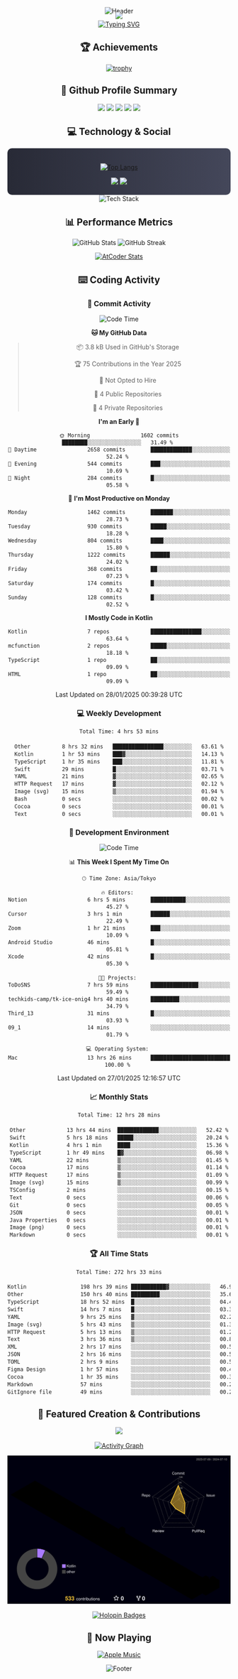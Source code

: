 <div align="center">
  
![Header](https://capsule-render.vercel.app/api?type=waving&color=gradient&customColorList=12&height=300&section=header&text=Welcome%20to%20Batapii's%20Universe&fontSize=50&animation=fadeIn&fontAlignY=40&desc=Android%20Developer%20|%20Kotlin%20LOVE%20)

<div style="margin-top: -20px;">
  <img src="https://readme-typing-svg.herokuapp.com/?lines=Crafting+Android+Experiences;Building+Tomorrow's+Apps+Today;Always+Learning,+Always+Growing&font=Fira%20Code&center=true&width=440&height=45&color=f75c7e&vCenter=true&size=22&pause=1000">
</div>

<a href="https://git.io/typing-svg">
  <img src="https://readme-typing-svg.demolab.com?font=Fira+Code&weight=600&size=28&duration=4000&pause=1000&center=true&vCenter=true&width=800&lines=Hey+there!+I'm+Batapii+%F0%9F%91%8B;Android+Developer+from+Japan+%F0%9F%87%AF%F0%9F%87%B5" alt="Typing SVG" />
</a>

## 🏆 Achievements

[![trophy](https://github-profile-trophy.vercel.app/?username=batapii&theme=onestar&no-frame=true&no-bg=true&column=8&rank=SECRET,SSS,SS,S,AAA,AA,A,B,C,?&margin-w=10&margin-h=10)](https://github.com/ryo-ma/github-profile-trophy)

## 🎯 Github Profile Summary

<div align="center">
  <img src="http://github-profile-summary-cards.vercel.app/api/cards/profile-details?username=batapii&theme=radical" />
  <img src="http://github-profile-summary-cards.vercel.app/api/cards/repos-per-language?username=batapii&theme=radical" />
  <img src="http://github-profile-summary-cards.vercel.app/api/cards/most-commit-language?username=batapii&theme=radical" />
  <img src="http://github-profile-summary-cards.vercel.app/api/cards/stats?username=batapii&theme=radical" />
  <img src="http://github-profile-summary-cards.vercel.app/api/cards/productive-time?username=batapii&theme=radical" />
</div>

## 💻 Technology & Social

<div align="center" style="background: linear-gradient(to right, #282A36, #44475A); padding: 20px; border-radius: 10px;">

[![Top Langs](https://github-readme-stats.vercel.app/api/top-langs/?username=batapii
)](https://github.com/anuraghazra/github-readme-stats)

<div style="margin-top: 15px">
<a href="https://github.com/batapii"><img src="https://img.shields.io/github/followers/batapii?style=for-the-badge&logo=github&label=Follow&color=ff6e96&labelColor=282A36"/></a>
<a href="https://twitter.com/batapii3939"><img src="https://img.shields.io/twitter/follow/batapii?style=for-the-badge&logo=twitter&color=1DA1F2&labelColor=282A36&label= Twitter"/></a>
</div>

</div>

<div align="center">
<img src="https://github-readme-tech-stack.vercel.app/api/cards?title=Tech+Stack&align=center&titleAlign=center&fontSize=20&lineHeight=10&lineCount=4&theme=github_dark&width=800&bg=%230D1117&badge=%23161B22&border=%2321262D&titleColor=%2358A6FF&line1=kotlin%2Ckotlin%2C0095D5%3Bandroid%2Candroid%2C00ff00%3Bjetpackcompose%2Cjetpack%2C4285F4%3B&line2=swift%2Cswift%2CFA7343%3Bfirebase%2Cfirebase%2CFFCA28%3Bgithub%2Cgithub%2C181717%3B&line3=typescript%2Ctypescript%2C3178C6%3Bgraphql%2Cgraphql%2CE10098%3Bsupabase%2Csupabase%2C3FCF8E%3B&line4=gradle%2Cgradle%2C02303A%3Bgitkraken%2Cgitkraken%2C179287%3Bpostman%2Cpostman%2CFF6C37%3B" alt="Tech Stack" />
</div>



## 📊 Performance Metrics

<div align="center">

![GitHub Stats](https://github-readme-stats.vercel.app/api?username=batapii&show_icons=true&theme=radical&hide_border=true&bg_color=0D1117)
![GitHub Streak](https://github-readme-streak-stats.herokuapp.com/?user=batapii&theme=radical&hide_border=true&background=0D1117)

[![AtCoder Stats](https://atcoder-readme-stats.vercel.app/stats/batapii3939?theme=dark&show_history=5&width=495)](https://github.com/iwbc-mzk/atcoder-readme-stats)

</div>

## ⌨️ Coding Activity

### 🌟 Commit Activity
<!--START_SECTION:commit-stats-->
![Code Time](http://img.shields.io/badge/Code%20Time-425%20hrs%2010%20mins-blue)

**🐱 My GitHub Data** 

> 📦 3.8 kB Used in GitHub's Storage 
 > 
> 🏆 75 Contributions in the Year 2025
 > 
> 🚫 Not Opted to Hire
 > 
> 📜 4 Public Repositories 
 > 
> 🔑 4 Private Repositories 
 > 
**I'm an Early 🐤** 

```text
🌞 Morning                1602 commits        ████████░░░░░░░░░░░░░░░░░   31.49 % 
🌆 Daytime                2658 commits        █████████████░░░░░░░░░░░░   52.24 % 
🌃 Evening                544 commits         ███░░░░░░░░░░░░░░░░░░░░░░   10.69 % 
🌙 Night                  284 commits         █░░░░░░░░░░░░░░░░░░░░░░░░   05.58 % 
```
📅 **I'm Most Productive on Monday** 

```text
Monday                   1462 commits        ███████░░░░░░░░░░░░░░░░░░   28.73 % 
Tuesday                  930 commits         █████░░░░░░░░░░░░░░░░░░░░   18.28 % 
Wednesday                804 commits         ████░░░░░░░░░░░░░░░░░░░░░   15.80 % 
Thursday                 1222 commits        ██████░░░░░░░░░░░░░░░░░░░   24.02 % 
Friday                   368 commits         ██░░░░░░░░░░░░░░░░░░░░░░░   07.23 % 
Saturday                 174 commits         █░░░░░░░░░░░░░░░░░░░░░░░░   03.42 % 
Sunday                   128 commits         █░░░░░░░░░░░░░░░░░░░░░░░░   02.52 % 
```


**I Mostly Code in Kotlin** 

```text
Kotlin                   7 repos             ████████████████░░░░░░░░░   63.64 % 
mcfunction               2 repos             █████░░░░░░░░░░░░░░░░░░░░   18.18 % 
TypeScript               1 repo              ██░░░░░░░░░░░░░░░░░░░░░░░   09.09 % 
HTML                     1 repo              ██░░░░░░░░░░░░░░░░░░░░░░░   09.09 % 
```




 Last Updated on 28/01/2025 00:39:28 UTC
<!--END_SECTION:commit-stats-->

### 💻 Weekly Development
<!--START_SECTION:wakatime-->

```txt
Total Time: 4 hrs 53 mins

Other          8 hrs 32 mins   ████████████████░░░░░░░░░   63.61 %
Kotlin         1 hr 53 mins    ███▓░░░░░░░░░░░░░░░░░░░░░   14.13 %
TypeScript     1 hr 35 mins    ███░░░░░░░░░░░░░░░░░░░░░░   11.81 %
Swift          29 mins         █░░░░░░░░░░░░░░░░░░░░░░░░   03.71 %
YAML           21 mins         ▓░░░░░░░░░░░░░░░░░░░░░░░░   02.65 %
HTTP Request   17 mins         ▓░░░░░░░░░░░░░░░░░░░░░░░░   02.12 %
Image (svg)    15 mins         ▒░░░░░░░░░░░░░░░░░░░░░░░░   01.94 %
Bash           0 secs          ░░░░░░░░░░░░░░░░░░░░░░░░░   00.02 %
Cocoa          0 secs          ░░░░░░░░░░░░░░░░░░░░░░░░░   00.01 %
Text           0 secs          ░░░░░░░░░░░░░░░░░░░░░░░░░   00.01 %
```

<!--END_SECTION:wakatime-->

### 🔨 Development Environment
<!--START_SECTION:dev-stats-->
![Code Time](http://img.shields.io/badge/Code%20Time-424%20hrs%2056%20mins-blue)

📊 **This Week I Spent My Time On** 

```text
🕑︎ Time Zone: Asia/Tokyo

🔥 Editors: 
Notion                   6 hrs 5 mins        ███████████░░░░░░░░░░░░░░   45.27 % 
Cursor                   3 hrs 1 min         ██████░░░░░░░░░░░░░░░░░░░   22.49 % 
Zoom                     1 hr 21 mins        ███░░░░░░░░░░░░░░░░░░░░░░   10.09 % 
Android Studio           46 mins             █░░░░░░░░░░░░░░░░░░░░░░░░   05.81 % 
Xcode                    42 mins             █░░░░░░░░░░░░░░░░░░░░░░░░   05.30 % 

🐱‍💻 Projects: 
ToDoSNS                  7 hrs 59 mins       ███████████████░░░░░░░░░░   59.49 % 
techkids-camp/tk-ice-onig4 hrs 40 mins       █████████░░░░░░░░░░░░░░░░   34.79 % 
Third_13                 31 mins             █░░░░░░░░░░░░░░░░░░░░░░░░   03.93 % 
09_1                     14 mins             ░░░░░░░░░░░░░░░░░░░░░░░░░   01.79 % 

💻 Operating System: 
Mac                      13 hrs 26 mins      █████████████████████████   100.00 % 
```


 Last Updated on 27/01/2025 12:16:57 UTC
<!--END_SECTION:dev-stats-->

### 📈 Monthly Stats
<!--START_SECTION:wakamonth-->

```txt
Total Time: 12 hrs 28 mins

Other             13 hrs 44 mins  █████████████░░░░░░░░░░░░   52.42 %
Swift             5 hrs 18 mins   █████░░░░░░░░░░░░░░░░░░░░   20.24 %
Kotlin            4 hrs 1 min     ████░░░░░░░░░░░░░░░░░░░░░   15.36 %
TypeScript        1 hr 49 mins    █▓░░░░░░░░░░░░░░░░░░░░░░░   06.98 %
YAML              22 mins         ▒░░░░░░░░░░░░░░░░░░░░░░░░   01.45 %
Cocoa             17 mins         ▒░░░░░░░░░░░░░░░░░░░░░░░░   01.14 %
HTTP Request      17 mins         ▒░░░░░░░░░░░░░░░░░░░░░░░░   01.09 %
Image (svg)       15 mins         ▒░░░░░░░░░░░░░░░░░░░░░░░░   00.99 %
TSConfig          2 mins          ░░░░░░░░░░░░░░░░░░░░░░░░░   00.15 %
Text              0 secs          ░░░░░░░░░░░░░░░░░░░░░░░░░   00.06 %
Git               0 secs          ░░░░░░░░░░░░░░░░░░░░░░░░░   00.05 %
JSON              0 secs          ░░░░░░░░░░░░░░░░░░░░░░░░░   00.01 %
Java Properties   0 secs          ░░░░░░░░░░░░░░░░░░░░░░░░░   00.01 %
Image (png)       0 secs          ░░░░░░░░░░░░░░░░░░░░░░░░░   00.01 %
Markdown          0 secs          ░░░░░░░░░░░░░░░░░░░░░░░░░   00.01 %
```

<!--END_SECTION:wakamonth-->

### 🏆 All Time Stats
<!--START_SECTION:wakaalltime-->

```txt
Total Time: 272 hrs 33 mins

Kotlin                 198 hrs 39 mins ███████████▓░░░░░░░░░░░░░   46.94 %
Other                  150 hrs 40 mins █████████░░░░░░░░░░░░░░░░   35.60 %
TypeScript             18 hrs 52 mins  █░░░░░░░░░░░░░░░░░░░░░░░░   04.46 %
Swift                  14 hrs 7 mins   █░░░░░░░░░░░░░░░░░░░░░░░░   03.34 %
YAML                   9 hrs 25 mins   ▓░░░░░░░░░░░░░░░░░░░░░░░░   02.23 %
Image (svg)            5 hrs 43 mins   ▒░░░░░░░░░░░░░░░░░░░░░░░░   01.35 %
HTTP Request           5 hrs 13 mins   ▒░░░░░░░░░░░░░░░░░░░░░░░░   01.24 %
Text                   3 hrs 36 mins   ▒░░░░░░░░░░░░░░░░░░░░░░░░   00.85 %
XML                    2 hrs 17 mins   ░░░░░░░░░░░░░░░░░░░░░░░░░   00.54 %
JSON                   2 hrs 16 mins   ░░░░░░░░░░░░░░░░░░░░░░░░░   00.54 %
TOML                   2 hrs 9 mins    ░░░░░░░░░░░░░░░░░░░░░░░░░   00.51 %
Figma Design           1 hr 57 mins    ░░░░░░░░░░░░░░░░░░░░░░░░░   00.46 %
Cocoa                  1 hr 35 mins    ░░░░░░░░░░░░░░░░░░░░░░░░░   00.38 %
Markdown               57 mins         ░░░░░░░░░░░░░░░░░░░░░░░░░   00.22 %
GitIgnore file         49 mins         ░░░░░░░░░░░░░░░░░░░░░░░░░   00.20 %
```

<!--END_SECTION:wakaalltime-->


## 🌟 Featured Creation & Contributions

<div align="center">
  <a href="https://github.com/batapii/ToDoSNS">
    <img src="https://github-readme-stats.vercel.app/api/pin/?username=batapii&repo=ToDoSNS&theme=radical&hide_border=true&bg_color=0D1117" />
  </a>

[![Activity Graph](https://github-readme-activity-graph.vercel.app/graph?username=batapii&custom_title=Contribution%20Graph&hide_border=true&theme=radical&bg_color=0D1117)](https://github.com/ashutosh00710/github-readme-activity-graph)

![3D Contrib](./profile-3d-contrib/profile-night-rainbow.svg)

[![Holopin Badges](https://holopin.me/batapii)](https://holopin.io/@batapii)

</div>

## 🎵 Now Playing

<div align="center">
  
[![Apple Music](https://music-profile.rayriffy.com/theme/dark.svg?uid=001005.6598667d2ffd4a10a4f429edd0ba24c4.1156)](https://github.com/rayriffy/apple-music-github-profile)

</div>

![Footer](https://capsule-render.vercel.app/api?type=waving&color=gradient&customColorList=12&height=100&section=footer)

</div>

